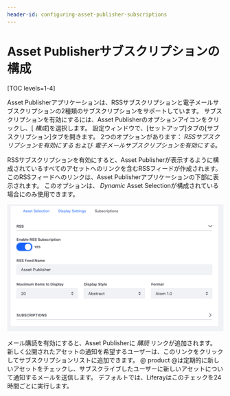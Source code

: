 ```yaml
---
header-id: configuring-asset-publisher-subscriptions
---
```


# Asset Publisherサブスクリプションの構成

[TOC levels=1-4]

Asset Publisherアプリケーションは、RSSサブスクリプションと電子メールサブスクリプションの2種類のサブスクリプションをサポートしています。 サブスクリプションを有効にするには、Asset Publisherのオプションアイコンをクリックし、[ *構成*]を選択します。 設定ウィンドウで、[セットアップ]タブの[サブスクリプション]タブを開きます。 2つのオプションがあります： *RSSサブスクリプションを有効にする* および *電子メールサブスクリプションを有効にする*。

RSSサブスクリプションを有効にすると、Asset Publisherが表示するように構成されているすべてのアセットへのリンクを含むRSSフィードが作成されます。 このRSSフィードへのリンクは、Asset Publisherアプリケーションの下部に表示されます。 このオプションは、 *Dynamic* Asset Selectionが構成されている場合にのみ使用できます。

![図1：Asset PublisherアプリケーションでRSSサブスクリプションが有効になっている場合、Asset PublisherのRSSフィードへのリンクが表示されます。 ユーザーは、好みのRSSリーダーを使用してAsset PublisherのRSSフィードを購読できます。](../../../../images/asset-publisher-rss.png)

メール購読を有効にすると、Asset Publisherに *購読* リンクが追加されます。 新しく公開されたアセットの通知を希望するユーザーは、このリンクをクリックしてサブスクリプションリストに追加できます。 @ product @は定期的に新しいアセットをチェックし、サブスクライブしたユーザーに新しいアセットについて通知するメールを送信します。 デフォルトでは、Liferayはこのチェックを24時間ごとに実行します。
